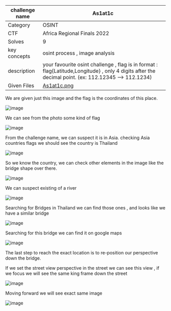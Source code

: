 | challenge name | As1at1c  |
| -------- | ------- |
| Category | OSINT |
| CTF | Africa Regional Finals 2022 |
| Solves | 9 |
| key concepts | osint process , image analysis  |
| description | your favourite osint challenge , flag is in format : flag{Latitude,Longitude} , only 4 digits after the decimal point. (ex: 112.12345 --> 112.1234)|
| Given Files | [As1at1c.png](https://github.com/HussienMisbah/OSINT1337/blob/master/Challenges%20Files/As1at1c.png) |


We are given just this image and the flag is the coordinates of this place.

![image](https://github.com/HussienMisbah/OSINT1337/assets/67979878/e3a3115d-5e47-4f0b-9d83-599eb047a5e7)

We can see from the photo some kind of flag 

![image](https://github.com/HussienMisbah/OSINT1337/assets/67979878/ab860707-a5d0-4846-be9f-a2cb9a0f6b04)


From the challenge name, we can suspect it is in Asia. checking Asia countries flags we should see the country is Thailand

![image](https://github.com/HussienMisbah/OSINT1337/assets/67979878/c465d8a6-cbb7-47d6-90de-e3611ded59b8)


So we know the country, we can check other elements in the image like the bridge shape over there.

![image](https://github.com/HussienMisbah/OSINT1337/assets/67979878/7807d4c0-0bda-4c3a-b292-d3334fdb41ab)

We can suspect existing of a river 

![image](https://github.com/HussienMisbah/OSINT1337/assets/67979878/cc46dc69-7351-477d-92f2-8c85283101cd)

Searching for Bridges in Thailand we can find those ones , and looks like we have a similar bridge 

![image](https://github.com/HussienMisbah/OSINT1337/assets/67979878/3b0d91fa-cd37-4369-b3af-f8250266b9c0)

Searching for this bridge we can find it on google maps

![image](https://github.com/HussienMisbah/OSINT1337/assets/67979878/993b9610-a95f-4d78-a373-c388a0622c68)

The last step to reach the exact location is to re-position our perspective down the bridge.

If we set the street view perspective in the street we can see this view , if we focus we will see the same king frame down the street


![image](https://github.com/HussienMisbah/OSINT1337/assets/67979878/018535cc-7094-4602-9e78-8953e1aa0dc0)

Moving forward we will see exact same image 

![image](https://github.com/HussienMisbah/OSINT1337/assets/67979878/c3b87ac6-7598-4524-9dff-5fba82e93fda)
